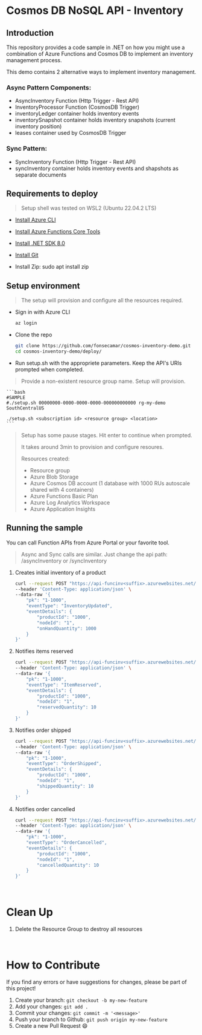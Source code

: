 # Cosmos DB NoSQL API - Inventory

## Introduction

This repository provides a code sample in .NET on how you might use a combination of Azure Functions and Cosmos DB to implement an inventory management process.

This demo contains 2 alternative ways to implement inventory management.

### Async Pattern Components:
- AsyncInventory Function (Http Trigger - Rest API)
- InventoryProcessor Function (CosmosDB Trigger)
- inventoryLedger container holds inventory events
- inventorySnapshot container holds inventory snapshots (current inventory position)
- leases container used by CosmosDB Trigger

### Sync Pattern:
- SyncInventory Function (Http Trigger - Rest API)
- syncInventory container holds inventory events and shapshots as separate documents

## Requirements to deploy
> Setup shell was tested on WSL2 (Ubuntu 22.04.2 LTS)

* <a href="https://learn.microsoft.com/en-us/cli/azure/install-azure-cli-linux?pivots=apt#option-1-install-with-one-command" target="_blank">Install Azure CLI</a>

* <a href="https://learn.microsoft.com/en-us/azure/azure-functions/functions-run-local?tabs=v4%2Clinux%2Ccsharp%2Cportal%2Cbash#install-the-azure-functions-core-tools" target="_blank">Install Azure Functions Core Tools</a>

* <a href="https://learn.microsoft.com/en-us/dotnet/core/install/linux-ubuntu#install-the-sdk" target="_blank">Install .NET SDK 8.0</a>

* <a href="https://git-scm.com/download/linux" target="_blank">Install Git</a>

* Install Zip: sudo apt install zip

## Setup environment

> The setup will provision and configure all the resources required.

* Sign in with Azure CLI

    ```bash
    az login
    ```

* Clone the repo
    ```bash
    git clone https://github.com/fonsecamar/cosmos-inventory-demo.git
    cd cosmos-inventory-demo/deploy/
    ```

* Run setup.sh with the appropriete parameters. Keep the API's URIs prompted when completed.
> Provide a non-existent resource group name. Setup will provision.

    ```bash
    #SAMPLE
    #./setup.sh 00000000-0000-0000-0000-000000000000 rg-my-demo SouthCentralUS

    ./setup.sh <subscription id> <resource group> <location>
    ```
> Setup has some pause stages. Hit enter to continue when prompted. 
> 
> It takes around 3min to provision and configure resoures.
>
> Resources created:
> - Resource group
> - Azure Blob Storage
> - Azure Cosmos DB account (1 database with 1000 RUs autoscale shared with 4 containers)
> - Azure Functions Basic Plan
> - Azure Log Analytics Workspace
> - Azure Application Insights

## Running the sample

You can call Function APIs from Azure Portal or your favorite tool.
> Async and Sync calls are similar. Just change the api path: /asyncInventory or /syncInventory

1. Creates initial inventory of a product

    ```bash
    curl --request POST "https://api-funcinv<suffix>.azurewebsites.net/api/asyncinventory" \
    --header 'Content-Type: application/json' \
    --data-raw '{
        "pk": "1-1000",
        "eventType": "InventoryUpdated",
        "eventDetails": {
            "productId": "1000",
            "nodeId": "1",
            "onHandQuantity": 1000
        }
    }'
    ```

1. Notifies items reserved

    ```bash
    curl --request POST "https://api-funcinv<suffix>.azurewebsites.net/api/asyncinventory" \
    --header 'Content-Type: application/json' \
    --data-raw '{
        "pk": "1-1000",
        "eventType": "ItemReserved",
        "eventDetails": {
            "productId": "1000",
            "nodeId": "1",
            "reservedQuantity": 10
        }
    }'
    ```

1. Notifies order shipped

    ```bash
    curl --request POST "https://api-funcinv<suffix>.azurewebsites.net/api/asyncinventory" \
    --header 'Content-Type: application/json' \
    --data-raw '{
        "pk": "1-1000",
        "eventType": "OrderShipped",
        "eventDetails": {
            "productId": "1000",
            "nodeId": "1",
            "shippedQuantity": 10
        }
    }'
    ```
1. Notifies order cancelled

    ```bash
    curl --request POST "https://api-funcinv<suffix>.azurewebsites.net/api/asyncinventory" \
    --header 'Content-Type: application/json' \
    --data-raw '{
        "pk": "1-1000",
        "eventType": "OrderCancelled",
        "eventDetails": {
            "productId": "1000",
            "nodeId": "1",
            "cancelledQuantity": 10
        }
    }'
    ```

<br/>

# Clean Up

1. Delete the Resource Group to destroy all resources

<br/>

# How to Contribute

If you find any errors or have suggestions for changes, please be part of this project!

1. Create your branch: `git checkout -b my-new-feature`
2. Add your changes: `git add .`
3. Commit your changes: `git commit -m '<message>'`
4. Push your branch to Github: `git push origin my-new-feature`
5. Create a new Pull Request 😄